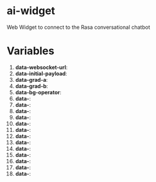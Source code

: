 # ai-widget
Web Widget to connect to the Rasa conversational chatbot

# Variables
1. **data-websocket-url**:
2. **data-initial-payload**:
3. **data-grad-a**:
4.  **data-grad-b**:
5.  **data-bg-operator**:
6.  **data-**:
7.  **data-**:
8.  **data-**:
9.  **data-**:
10.  **data-**:
11.  **data-**:
12.  **data-**:
13.  **data-**:
14.  **data-**:
15.  **data-**:
16.  **data-**:
17.  **data-**:
18.  **data-**:
